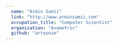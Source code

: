```yaml
---
  name: "Armin Samii"
  link: "http://www.arminsamii.com"
  occupation_title: "Computer Scientist"
  organization: "Avametric"
  github: "artoonie"
---
```

